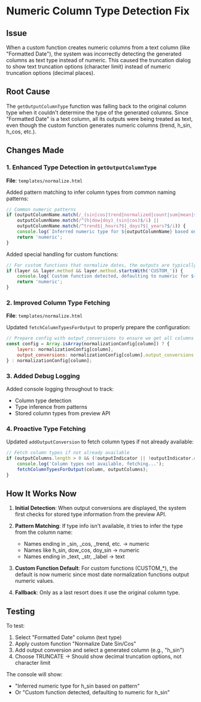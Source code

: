 # Numeric Column Type Detection Fix

## Issue
When a custom function creates numeric columns from a text column (like "Formatted Date"), the system was incorrectly detecting the generated columns as text type instead of numeric. This caused the truncation dialog to show text truncation options (character limit) instead of numeric truncation options (decimal places).

## Root Cause
The `getOutputColumnType` function was falling back to the original column type when it couldn't determine the type of the generated columns. Since "Formatted Date" is a text column, all its outputs were being treated as text, even though the custom function generates numeric columns (trend, h_sin, h_cos, etc.).

## Changes Made

### 1. Enhanced Type Detection in `getOutputColumnType`
**File**: `templates/normalize.html`

Added pattern matching to infer column types from common naming patterns:
```javascript
// Common numeric patterns
if (outputColumnName.match(/_(sin|cos|trend|normalized|count|sum|mean|std|min|max|year|month|day|hour|minute|second)$/i) ||
    outputColumnName.match(/^(h|dow|doy)_(sin|cos)$/i) ||
    outputColumnName.match(/^trend$|_hours?$|_days?$|_years?$/i)) {
    console.log(`Inferred numeric type for ${outputColumnName} based on pattern`);
    return 'numeric';
}
```

Added special handling for custom functions:
```javascript
// For custom functions that normalize dates, the outputs are typically numeric
if (layer && layer.method && layer.method.startsWith('CUSTOM_')) {
    console.log(`Custom function detected, defaulting to numeric for ${outputColumnName}`);
    return 'numeric';
}
```

### 2. Improved Column Type Fetching
**File**: `templates/normalize.html`

Updated `fetchColumnTypesForOutput` to properly prepare the configuration:
```javascript
// Prepare config with output_conversions to ensure we get all columns
const config = Array.isArray(normalizationConfig[column]) ? {
    layers: normalizationConfig[column],
    output_conversions: normalizationConfig[column].output_conversions || []
} : normalizationConfig[column];
```

### 3. Added Debug Logging
Added console logging throughout to track:
- Column type detection
- Type inference from patterns
- Stored column types from preview API

### 4. Proactive Type Fetching
Updated `addOutputConversion` to fetch column types if not already available:
```javascript
// Fetch column types if not already available
if (outputColumns.length > 0 && (!outputIndicator || !outputIndicator.dataset.columnTypes)) {
    console.log('Column types not available, fetching...');
    fetchColumnTypesForOutput(column, outputColumns);
}
```

## How It Works Now

1. **Initial Detection**: When output conversions are displayed, the system first checks for stored type information from the preview API.

2. **Pattern Matching**: If type info isn't available, it tries to infer the type from the column name:
   - Names ending in _sin, _cos, _trend, etc. → numeric
   - Names like h_sin, dow_cos, doy_sin → numeric
   - Names ending in _text, _str, _label → text

3. **Custom Function Default**: For custom functions (CUSTOM_*), the default is now numeric since most date normalization functions output numeric values.

4. **Fallback**: Only as a last resort does it use the original column type.

## Testing
To test:
1. Select "Formatted Date" column (text type)
2. Apply custom function "Normalize Date Sin/Cos" 
3. Add output conversion and select a generated column (e.g., "h_sin")
4. Choose TRUNCATE → Should show decimal truncation options, not character limit

The console will show:
- "Inferred numeric type for h_sin based on pattern"
- Or "Custom function detected, defaulting to numeric for h_sin"